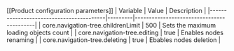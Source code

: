 [[Product configuration parameters]]
| Variable                                | Value   | Description                              |
|-----------------------------------------|---------|------------------------------------------|
| core.navigation-tree.childrenLimit      | 500     | Sets the maximum loading objects count   |
| core.navigation-tree.editing            | true    | Enables nodes renaming                   |
| core.navigation-tree.deleting           | true    | Ebables nodes deletion                   |
